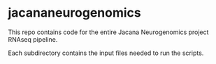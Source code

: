 # jacananeurogenomics
This repo contains code for the entire Jacana Neurogenomics project RNAseq pipeline.

Each subdirectory contains the input files needed to run the scripts.
